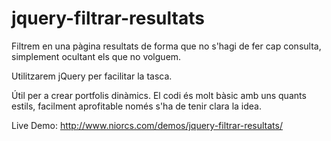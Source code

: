 jquery-filtrar-resultats
========================

Filtrem en una pàgina resultats de forma que no s'hagi de fer cap consulta, simplement ocultant els que no volguem.

Utilitzarem jQuery per facilitar la tasca.

Útil per a crear portfolis dinàmics. El codi és molt bàsic amb uns quants estils, facilment aprofitable només s'ha de tenir clara la idea.

Live Demo: http://www.niorcs.com/demos/jquery-filtrar-resultats/